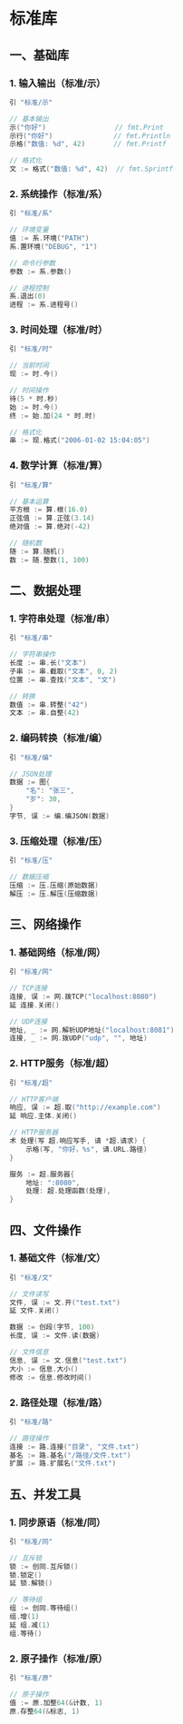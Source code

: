 # 标准库

## 一、基础库

### 1. 输入输出（标准/示）
```go
引 "标准/示"

// 基本输出
示("你好")                 // fmt.Print
示行("你好")               // fmt.Println
示格("数值: %d", 42)       // fmt.Printf

// 格式化
文 := 格式("数值: %d", 42)  // fmt.Sprintf
```

### 2. 系统操作（标准/系）
```go
引 "标准/系"

// 环境变量
值 := 系.环境("PATH")
系.置环境("DEBUG", "1")

// 命令行参数
参数 := 系.参数()

// 进程控制
系.退出(0)
进程 := 系.进程号()
```

### 3. 时间处理（标准/时）
```go
引 "标准/时"

// 当前时间
现 := 时.今()

// 时间操作
待(5 * 时.秒)
始 := 时.今()
终 := 始.加(24 * 时.时)

// 格式化
串 := 现.格式("2006-01-02 15:04:05")
```

### 4. 数学计算（标准/算）
```go
引 "标准/算"

// 基本运算
平方根 := 算.根(16.0)
正弦值 := 算.正弦(3.14)
绝对值 := 算.绝对(-42)

// 随机数
随 := 算.随机()
数 := 随.整数(1, 100)
```

## 二、数据处理

### 1. 字符串处理（标准/串）
```go
引 "标准/串"

// 字符串操作
长度 := 串.长("文本")
子串 := 串.截取("文本", 0, 2)
位置 := 串.查找("文本", "文")

// 转换
数值 := 串.转整("42")
文本 := 串.自整(42)
```

### 2. 编码转换（标准/编）
```go
引 "标准/编"

// JSON处理
数据 := 图{
    "名": "张三",
    "岁": 30,
}
字节, 误 := 编.编JSON(数据)
```

### 3. 压缩处理（标准/压）
```go
引 "标准/压"

// 数据压缩
压缩 := 压.压缩(原始数据)
解压 := 压.解压(压缩数据)
```

## 三、网络操作

### 1. 基础网络（标准/网）
```go
引 "标准/网"

// TCP连接
连接, 误 := 网.拨TCP("localhost:8080")
延 连接.关闭()

// UDP连接
地址, _ := 网.解析UDP地址("localhost:8081")
连接, _ := 网.拨UDP("udp", "", 地址)
```

### 2. HTTP服务（标准/超）
```go
引 "标准/超"

// HTTP客户端
响应, 误 := 超.取("http://example.com")
延 响应.主体.关闭()

// HTTP服务器
术 处理(写 超.响应写手, 请 *超.请求) {
    示格(写, "你好，%s", 请.URL.路径)
}

服务 := 超.服务器{
    地址: ":8080",
    处理: 超.处理函数(处理),
}
```

## 四、文件操作

### 1. 基础文件（标准/文）
```go
引 "标准/文"

// 文件读写
文件, 误 := 文.开("test.txt")
延 文件.关闭()

数据 := 创段(字节, 100)
长度, 误 := 文件.读(数据)

// 文件信息
信息, 误 := 文.信息("test.txt")
大小 := 信息.大小()
修改 := 信息.修改时间()
```

### 2. 路径处理（标准/路）
```go
引 "标准/路"

// 路径操作
连接 := 路.连接("目录", "文件.txt")
基名 := 路.基名("/路径/文件.txt")
扩展 := 路.扩展名("文件.txt")
```

## 五、并发工具

### 1. 同步原语（标准/同）
```go
引 "标准/同"

// 互斥锁
锁 := 创同.互斥锁()
锁.锁定()
延 锁.解锁()

// 等待组
组 := 创同.等待组()
组.增(1)
延 组.减(1)
组.等待()
```

### 2. 原子操作（标准/原）
```go
引 "标准/原"

// 原子操作
值 := 原.加整64(&计数, 1)
原.存整64(&标志, 1)
``` 